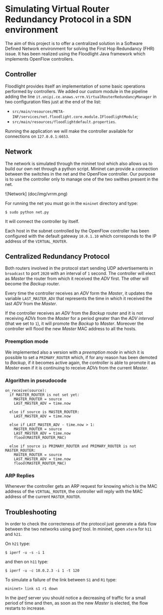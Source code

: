 # Simulating Virtual Router Redundancy Protocol in a SDN environment

The aim of this project is to offer a centralized solution in a Software Defined Network environment for solving the First Hop Redundancy (FHR) issue. It has been realized using the Floodlight Java framework which implements OpenFlow controllers.

## Controller

Floodlight provides itself an implementation of some basic operations performed by controllers. We added our custom module in the pipeline adding the line `it.unipi.ce.anaws.vrrm.VirtualRouterRedundancyManager` in two configuration files just at the end of the list:
  - `src/main/resources/META-INF/services/net.floodlight.core.module.IFloodlightModule`;
  - `src/main/resources/floodlightdefault.properties`.
  
Running the application we will make the controller available for connections on `127.0.0.1:6653`.

## Network
The network is simulated through the mininet tool which also allows us to build our own net through a python script. Mininet can provide a connection between the switches in the net and the OpenFlow controller. Our purpose is to use the controller only to manage one of the two swithes present in the net.

![Network]
(doc/img/vrrm.png)

For running the net you must go in the `mininet` directory and type:
```
$ sudo python net.py
```
It will connect the controller by itself.

Each host in the subnet controlled by the OpenFlow controller has been configured with the default gateway `10.0.1.10` which corresponds to the IP address of the `VIRTUAL_ROUTER`.

## Centralized Redundancy Protocol

Both routers involved in the protocol start sending UDP advertisements in `broadcast` to port `2020` with an interval of `1` second. The controller will elect as _Master_ the router from which it received the _ADV_ first. The other will become the _Backup_ router. 

Every time the controller receives an _ADV_ form the _Master_, it updates the variable `LAST_MASTER_ADV` that represents the time in which it received the last _ADV_ from the _Master_.

If the controller receives an _ADV_ from the _Backup_ router and it is not receiving _ADVs_ from the _Master_ for a period greater than the _ADV interval_ (that we set to `1`), it will promote the _Backup_ to _Master_. Moreover the controller will flood the new _Master_ MAC address to all the hosts.

### Preemption mode

We implemented also a version with a _preemption mode_ in which it is possible to set a `PRIMARY_ROUTER` which, if for any reason has been demoted to _Backup_, if it becomes active again, the controller is able to promote it as _Master_ even if it is continuing to receive _ADVs_ from the current _Master_.

### Algorithm in pseudocode

```
on_receive(source):
  if MASTER_ROUTER is not set yet:
    MASTER_ROUTER = source
    LAST_MASTER_ADV = time.now
    
  else if source is MASTER_ROUTER:
    LAST_MASTER_ADV = time.now
    
  else if LAST_MASTER_ADV - time.now > 1:
    MASTER_ROUTER = source
    LAST_MASTER_ADV = time.now
    flood(MASTER_ROUTER_MAC)
    
  else if source is PRIMARY_ROUTER and PRIMARY_ROUTER is not MASTER_ROUTER:
    MASTER_ROUTER = source
    LAST_MASTER_ADV = time.now
    flood(MASTER_ROUTER_MAC)
```

### ARP Replies

Whenever the controller gets an ARP request for knowing which is the MAC address of the `VIRTUAL_ROUTER`, the controller will reply with the MAC address of the current `MASTER_ROUTER`.

## Troubleshooting

In order to check the correcteness of the protocol just generate a data flow between the two networks using _iperf_ tool. In mininet, open `xterm` for `h11` and `h21`. 

On `h21` type:

```
$ iperf -u -s -i 1
```

and then on `h11` type:

```
$ iperf -u -c 10.0.2.3 -i 1 -t 120
```

To simulate a failure of the link between `S1` and `R1` type:

```
mininet> link s1 r1 down
```

In the _iperf_ server you should notice a decreasing of traffic for a small period of time and then, as soon as the new _Master_ is elected, the flow restarts to increase.
